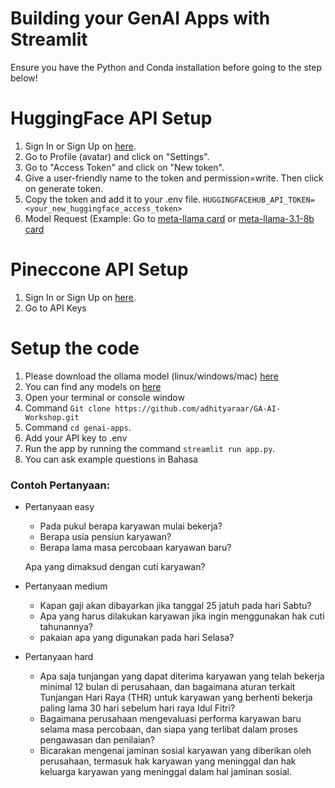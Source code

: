 # Building  your GenAI Apps with Streamlit

Ensure you have the Python and Conda installation before going to the step below!

# HuggingFace API Setup
1. Sign In or Sign Up on [here](https://huggingface.co/).
2. Go to Profile (avatar) and click on "Settings".
3. Go to "Access Token" and click on "New token".
4. Give a user-friendly name to the token and permission=write. Then click on generate token.
5. Copy the token and add it to your .env file. `HUGGINGFACEHUB_API_TOKEN=<your_new_huggingface_access_token>`
6. Model Request (Example: Go to [meta-llama card](https://huggingface.co/meta-llama) or [meta-llama-3.1-8b card](https://huggingface.co/meta-llama/Llama-3.1-8B)
   
# Pineccone API Setup
1. Sign In or Sign Up on [here](https://www.pinecone.io/).
2. Go to API Keys

# Setup the code
1. Please download the ollama model (linux/windows/mac) [here](https://ollama.com/)
2. You can find any models on [here](https://ollama.com/library)
3. Open your terminal or console window 
4. Command `Git clone https://github.com/adhityaraar/GA-AI-Workshop.git`
5. Command `cd genai-apps`.
6. Add your API key to .env
7. Run the app by running the command `streamlit run app.py`.
8. You can ask example questions in Bahasa

### Contoh Pertanyaan:
- Pertanyaan easy
    - Pada pukul berapa karyawan mulai bekerja?
    - Berapa usia pensiun karyawan?
    - Berapa lama masa percobaan karyawan baru?
    
    Apa yang dimaksud dengan cuti karyawan?
    
- Pertanyaan medium
    - Kapan gaji akan dibayarkan jika tanggal 25 jatuh pada hari Sabtu?
    - Apa yang harus dilakukan karyawan jika ingin menggunakan hak cuti tahunannya?
    - pakaian apa yang digunakan pada hari Selasa?
    
- Pertanyaan hard
    - Apa saja tunjangan yang dapat diterima karyawan yang telah bekerja minimal 12 bulan di perusahaan, dan bagaimana aturan terkait Tunjangan Hari Raya (THR) untuk karyawan yang berhenti bekerja paling lama 30 hari sebelum hari raya Idul Fitri?
    - Bagaimana perusahaan mengevaluasi performa karyawan baru selama masa percobaan, dan siapa yang terlibat dalam proses pengawasan dan penilaian?
    - Bicarakan mengenai jaminan sosial karyawan yang diberikan oleh perusahaan, termasuk hak karyawan yang meninggal dan hak keluarga karyawan yang meninggal dalam hal jaminan sosial.
